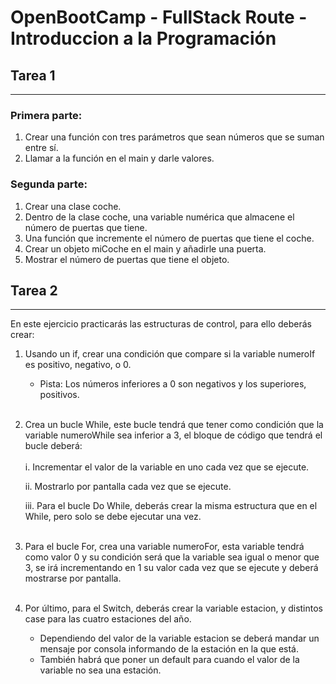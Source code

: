 
# OpenBootCamp - FullStack Route - Introduccion a la Programación


## Tarea 1

---
### Primera parte:
1. Crear una función con tres parámetros que sean números que se suman entre sí.
2. Llamar a la función en el main y darle valores.
### Segunda parte: 

1. Crear una clase coche.
2. Dentro de la clase coche, una variable numérica que almacene el número de puertas que tiene.
3. Una función que incremente el número de puertas que tiene el coche.
4. Crear un objeto miCoche en el main y añadirle una puerta.
5. Mostrar el número de puertas que tiene el objeto.



## Tarea 2

---
En este ejercicio practicarás las estructuras de control, para ello deberás crear:

1. Usando un if, crear una condición que compare si la variable numeroIf es positivo, negativo, o 0. 
   - Pista: Los números inferiores a 0 son negativos y los superiores, positivos.<br />
     <br />
2. Crea un bucle While, este bucle tendrá que tener como condición que la variable numeroWhile sea inferior a 3, el bloque de código que tendrá el bucle deberá:<br />
   <br />
     i. Incrementar el valor de la variable en uno cada vez que se ejecute.

     ii. Mostrarlo por pantalla cada vez que se ejecute.

     iii. Para el bucle Do While, deberás crear la misma estructura que en el While, pero solo se debe ejecutar una vez.<br />
   <br />
3. Para el bucle For, crea una variable numeroFor, esta variable tendrá como valor 0 y su condición será que la variable sea igual o menor que 3, se irá incrementando en 1 su valor cada vez que se ejecute y deberá mostrarse por pantalla.<br />
   <br />
4. Por último, para el Switch, deberás crear la variable estacion, y distintos case para las cuatro estaciones del año.
   - Dependiendo del valor de la variable estacion se deberá mandar un mensaje por consola informando de la estación en la que está.
   - También habrá que poner un default para cuando el valor de la variable no sea una estación.



